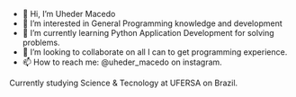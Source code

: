 - 👋 Hi, I’m Uheder Macedo
- 👀 I’m interested in General Programming knowledge and development
- 🌱 I’m currently learning Python Application Development for solving problems.
- 💞️ I’m looking to collaborate on all I can to get programming experience.
- 📫 How to reach me: @uheder_macedo on instagram.

Currently studying Science & Tecnology at UFERSA on Brazil.

<!---
uheder/uheder is a ✨ special ✨ repository because its `README.md` (this file) appears on your GitHub profile.
You can click the Preview link to take a look at your changes.
--->
